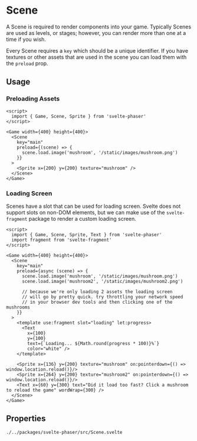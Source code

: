 # Scene

A Scene is required to render components into your game. Typically Scenes are used as levels, or stages; however,
you can render more than one at a time if you wish.

Every Scene requires a `key` which should be a unique identifier. If you have textures or other assets that are used in the scene
you can load them with the `preload` prop.

## Usage

### Preloading Assets

```example
<script>
  import { Game, Scene, Sprite } from 'svelte-phaser'
</script>

<Game width={400} height={400}>
  <Scene
    key="main"
    preload={(scene) => {
      scene.load.image('mushroom', '/static/images/mushroom.png')
    }}
  >
    <Sprite x={200} y={200} texture="mushroom" />
  </Scene>
</Game>
```

### Loading Screen

Scenes have a slot that can be used for loading screen. Svelte does not support slots on non-DOM elements,
but we can make use of the `svelte-fragment` package to render a custom loading screen.

```example
<script>
  import { Game, Scene, Sprite, Text } from 'svelte-phaser'
  import fragment from 'svelte-fragment'
</script>

<Game width={400} height={400}>
  <Scene
    key="main"
    preload={async (scene) => {
      scene.load.image('mushroom', '/static/images/mushroom.png')
      scene.load.image('mushroom2', '/static/images/mushroom2.png')

      // because we're only loading 2 assets the loading screen
      // will go by pretty quick. try throttling your network speed
      // in your browser dev tools and then clicking one of the mushrooms
    }}
  >
    <template use:fragment slot="loading" let:progress>
      <Text
        x={100}
        y={100}
        text={`Loading... ${Math.round(progress * 100)}%`}
        color="white" />
    </template>

    <Sprite x={136} y={200} texture="mushroom" on:pointerdown={() => window.location.reload()}/>
    <Sprite x={264} y={200} texture="mushroom2" on:pointerdown={() => window.location.reload()}/>
    <Text x={60} y={300} text="Did it load too fast? Click a mushroom to reload the game" wordWrap={300} />
  </Scene>
</Game>
```

## Properties

```properties
./../packages/svelte-phaser/src/Scene.svelte
```
